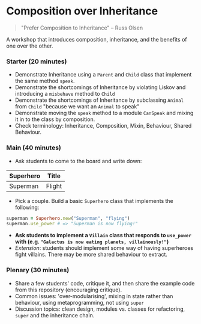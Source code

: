 # Composition over Inheritance

> "Prefer Composition to Inheritance"
> – Russ Olsen

A workshop that introduces composition, inheritance, and the benefits of one over the other.

### Starter (20 minutes)

- Demonstrate Inheritance using a `Parent` and `Child` class that implement the same method `speak`.
- Demonstrate the shortcomings of Inheritance by violating Liskov and introducing a `misbehave` method to `Child`
- Demonstrate the shortcomings of Inheritance by subclassing `Animal` from `Child` "because we want an `Animal` to speak"
- Demonstrate moving the `speak` method to a module `CanSpeak` and mixing it in to the class by composition.
- Check terminology: Inheritance, Composition, Mixin, Behaviour, Shared Behaviour.

### Main (40 minutes)

- Ask students to come to the board and write down:

| Superhero | Title |
|-----------|------|
| Superman  | Flight |

- Pick a couple. Build a basic `Superhero` class that implements the following:

```ruby
superman = Superhero.new("Superman", "flying")
superman.use_power # => "Superman is now flying!"
```

- **Ask students to implement a `Villain` class that responds to `use_power` with (e.g. `"Galactus is now eating planets, villainously!"`)**
- _Extension_: students should implement some way of having superheroes fight villains. There may be more shared behaviour to extract.

### Plenary (30 minutes)

- Share a few students' code, critique it, and then share the example code from this repository (encouraging critique).
- Common issues: 'over-modularising', mixing in state rather than behaviour, using metaprogramming, not using `super`
- Discussion topics: clean design, modules vs. classes for refactoring, `super` and the inheritance chain.
 